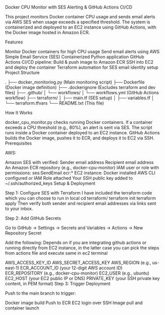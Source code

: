 Docker CPU Monitor with SES Alerting & GitHub Actions CI/CD

This project monitors Docker container CPU usage and sends email alerts via AWS SES when usage exceeds a specified threshold. The system is containerized and deployed to an EC2 instance using GitHub Actions, with the Docker image hosted in Amazon ECR.

Features

Monitor Docker containers for high CPU usage
Send email alerts using AWS Simple Email Service (SES)
Containerized Python application
GitHub Actions CI/CD pipeline:
Build & push image to Amazon ECR
SSH into EC2 and deploy the container
Terraform automation for SES email identity setup
Project Structure

.
├── docker_monitoring.py (Main monitoring script)
├── Dockerfile (Docker image definition)
├── .dockerignore (Excludes terraform and dev files)
├── .github/
│ └── workflows/
│ └── workflows.yml (GitHub Actions workflow)
├── terraform/
│ ├── main.tf (SES setup)
│ ├── variables.tf
│ └── terraform.tfvars
└── README.txt (This file)

How It Works

docker_cpu_monitor.py checks running Docker containers.
If a container exceeds a CPU threshold (e.g., 80%), an alert is sent via SES.
The script runs inside a Docker container deployed to an EC2 instance.
GitHub Actions builds the Docker image, pushes it to ECR, and deploys it to EC2 via SSH.
Prerequisites

AWS:

Amazon SES with verified:
Sender email address
Recipient email address
An Amazon ECR repository (e.g., docker-cpu-monitor)
IAM user or role with permissions:
ses:SendEmail
ecr:*
EC2 instance:
Docker installed
AWS CLI configured or IAM Role attached
Your SSH public key added to ~/.ssh/authorized_keys
Setup & Deployment

Step 1: Configure SES with Terraform
I have included the terraform code which you can choose to run in local
cd terraform/
terraform init
terraform apply
Then verify both sender and recipient email addresses via links sent to your inbox.

Step 2: Add GitHub Secrets

Go to GitHub → Settings → Secrets and Variables → Actions → New Repository Secret

Add the following:
Depends on if you are integrating github actions or running directly from EC2 instance, in the latter case you can pick the steps from actions file and execute same in ec2 terminal

AWS_ACCESS_KEY_ID
AWS_SECRET_ACCESS_KEY
AWS_REGION (e.g., us-east-1)
ECR_ACCOUNT_ID (your 12-digit AWS account ID)
ECR_REPOSITORY (e.g., docker-cpu-monitor)
EC2_USER (e.g., ubuntu)
EC2_HOST (your EC2 public IP or DNS)
PRIVATE_KEY (your SSH private key content, in PEM format)
Step 3: Trigger Deployment

Push to the main branch to trigger:

Docker image build
Push to ECR
EC2 login over SSH
Image pull and container launch
